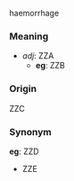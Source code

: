 haemorrhage
### Meaning
+ _adj_: ZZA
    + __eg__: ZZB

### Origin

ZZC

### Synonym

__eg__: ZZD

+ ZZE


